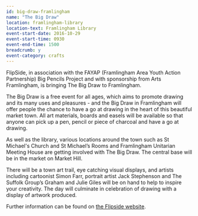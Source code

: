 ```yaml
---
id: big-draw-framlingham
name: "The Big Draw"
location: framlingham-library
location-text: Framlingham Library
event-start-date: 2016-10-29
event-start-time: 0930
event-end-time: 1500
breadcrumb: y
event-category: crafts
---
```


FlipSide, in association with the FAYAP (Framlingham Area Youth Action Partnership) Big Pencils Project and with sponsorship from Arts Framlingham, is bringing The Big Draw to Framlingham.

The Big Draw is a free event for all ages, which aims to promote drawing and its many uses and pleasures - and the Big Draw in Framlingham will offer people the chance to have a go at drawing in the heart of this beautiful market town. All art materials, boards and easels will be available so that anyone can pick up a pen, pencil or piece of charcoal and have a go at drawing.

As well as the library, various locations around the town such as St Michael's Church and St Michael’s Rooms and Framlingham Unitarian Meeting House are getting involved with The Big Draw.  The central base will be in the market on Market Hill.

There will be a town art trail, eye catching visual displays, and artists including cartoonist Simon Farr, portrait artist Jack Stephenson and The Suffolk Group’s Graham and Julie Giles will be on hand to help to inspire your creativity. The day will culminate in celebration of drawing with a display of artwork produced.

Further information can be found on [the Flipside website](http://www.flipsidefestival.org/whats-on-at-flipside-festival.aspx).
